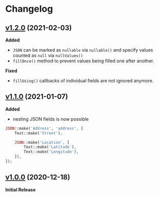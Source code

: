 # Changelog
## [v1.2.0](https://github.com/naoray/nova-json/tree/v1.2.0) (2021-02-03)

**Added**
- `JSON` can be marked as `nullable` via `nullable()` and specify values counted as `null` via `nullValues()`
- `fillOnce()` method to prevent values being filled one after another.

**Fixed**
- `fillUsing()` callbacks of individual fields are not ignored anymore.

## [v1.1.0](https://github.com/naoray/nova-json/tree/v1.1.0) (2021-01-07)

**Added**
- nesting JSON fields is now possible

```php
JSON::make('Address', 'address', [
    Text::make('Street'),

    JSON::make('Location', [
        Text::make('Latitude'),
        Text::make('Longitude'),
    ]),
]);
```

## [v1.0.0](https://github.com/naoray/nova-json/tree/v1.0.0) (2020-12-18)

**Initial Release**
